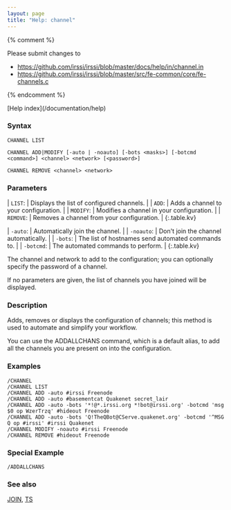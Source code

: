 ```yaml
---
layout: page
title: "Help: channel"
---
```


{% comment %}

Please submit changes to
- https://github.com/irssi/irssi/blob/master/docs/help/in/channel.in
- https://github.com/irssi/irssi/blob/master/src/fe-common/core/fe-channels.c


{% endcomment %}
<nav markdown="1">
[Help index](/documentation/help)
</nav>

### Syntax ###

<div class="highlight irssisyntax"><pre style="\-\-cmdlen:11ch"><code><span class="synB">CHANNEL</span> <span class="synB">LIST</span></code></pre></div>


<div class="highlight irssisyntax"><pre style="\-\-cmdlen:10ch"><code><span class="synB">CHANNEL</span> <span class="synB">ADD</span>|<span class="synB">MODIFY</span> <span class="syn10">[<span class="syn">-auto</span> | <span class="syn">-noauto</span>]</span> <span class="syn10">[<span class="syn">-bots</span> <span class="syn09">&lt;masks></span>]</span> <span class="syn10">[<span class="syn">-botcmd</span> <span class="syn09">&lt;command></span>]</span> <span class="synB05">&lt;channel></span> <span class="synB05">&lt;network></span> <span class="syn10">[<span class="syn09">&lt;password></span>]</span></code></pre></div>


<div class="highlight irssisyntax"><pre style="\-\-cmdlen:14ch"><code><span class="synB">CHANNEL</span> <span class="synB">REMOVE</span> <span class="synB05">&lt;channel></span> <span class="synB05">&lt;network></span></code></pre></div>



### Parameters ###


| `LIST`: |        Displays the list of configured channels. |
| `ADD`: |         Adds a channel to your configuration. |
| `MODIFY`: |      Modifies a channel in your configuration. |
| `REMOVE`: |      Removes a channel from your configuration. |
{:.table.kv}


| `-auto`: |       Automatically join the channel. |
| `-noauto`: |     Don't join the channel automatically. |
| `-bots`: |       The list of hostnames send automated commands to. |
| `-botcmd`: |     The automated commands to perform. |
{:.table.kv}

The channel and network to add to the configuration; you can optionally
specify the password of a channel.

If no parameters are given, the list of channels you have joined will be
displayed.

### Description ###

Adds, removes or displays the configuration of channels; this method is
used to automate and simplify your workflow.

You can use the ADDALLCHANS command, which is a default alias, to add all
the channels you are present on into the configuration.

### Examples ###

    /CHANNEL
    /CHANNEL LIST
    /CHANNEL ADD -auto #irssi Freenode
    /CHANNEL ADD -auto #basementcat Quakenet secret_lair
    /CHANNEL ADD -auto -bots '*!@*.irssi.org *!bot@irssi.org' -botcmd 'msg $0 op WzerTrzq' #hideout Freenode
    /CHANNEL ADD -auto -bots 'Q!TheQBot@CServe.quakenet.org' -botcmd '^MSG Q op #irssi' #irssi Quakenet
    /CHANNEL MODIFY -noauto #irssi Freenode
    /CHANNEL REMOVE #hideout Freenode

### Special Example ###

    /ADDALLCHANS

### See also ###
[JOIN](/documentation/help/join), [TS](/documentation/help/ts)

